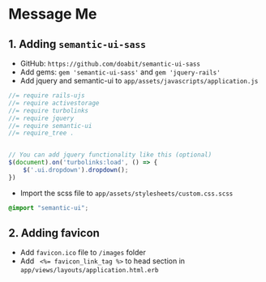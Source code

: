 # Message Me

## 1. Adding `semantic-ui-sass`
- GitHub: `https://github.com/doabit/semantic-ui-sass`
- Add gems: `gem 'semantic-ui-sass'` and `gem 'jquery-rails'`
- Add jquery and semantic-ui to `app/assets/javascripts/application.js`
```js
//= require rails-ujs
//= require activestorage
//= require turbolinks
//= require jquery
//= require semantic-ui
//= require_tree .


// You can add jquery functionality like this (optional)
$(document).on('turbolinks:load', () => {
    $('.ui.dropdown').dropdown();
})

```
- Import the scss file to `app/assets/stylesheets/custom.css.scss`
```scss
@import "semantic-ui";
```

## 2. Adding favicon
- Add `favicon.ico` file to `/images` folder
- Add ` <%= favicon_link_tag %>` to head section in `app/views/layouts/application.html.erb`